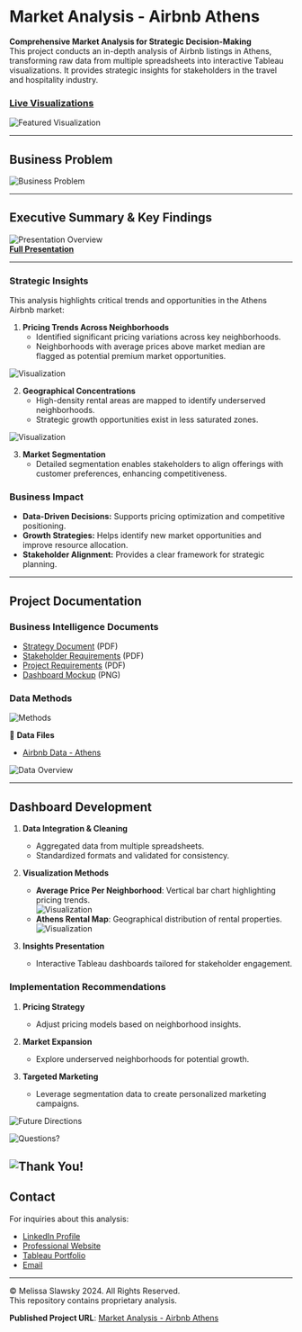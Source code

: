 # Market Analysis - Airbnb Athens

**Comprehensive Market Analysis for Strategic Decision-Making**  
This project conducts an in-depth analysis of Airbnb listings in Athens, transforming raw data from multiple spreadsheets into interactive Tableau visualizations. It provides strategic insights for stakeholders in the travel and hospitality industry.

### [Live Visualizations](https://public.tableau.com/views/MarketAnalysis-AthensAirbnb/AveragePriceperNeighborhood?:language=en-US&:sid=&:redirect=auth&:display_count=n&:origin=viz_share_link)

![Featured Visualization](tableau-visualization.png)

---

## Business Problem

![Business Problem](presentation-2.png)

---

## Executive Summary & Key Findings

![Presentation Overview](presentation-1.png)  
**[Full Presentation](https://www.beautiful.ai/player/-OCExbG8aww0lcAnqo3P)**

---

### Strategic Insights

This analysis highlights critical trends and opportunities in the Athens Airbnb market:

1. **Pricing Trends Across Neighborhoods**
   - Identified significant pricing variations across key neighborhoods.  
   - Neighborhoods with average prices above market median are flagged as potential premium market opportunities.
  
![Visualization](presentation-4.png)

2. **Geographical Concentrations**
   - High-density rental areas are mapped to identify underserved neighborhoods.  
   - Strategic growth opportunities exist in less saturated zones.

![Visualization](presentation-5.png)

3. **Market Segmentation**
   - Detailed segmentation enables stakeholders to align offerings with customer preferences, enhancing competitiveness.

### Business Impact

- **Data-Driven Decisions:** Supports pricing optimization and competitive positioning.  
- **Growth Strategies:** Helps identify new market opportunities and improve resource allocation.  
- **Stakeholder Alignment:** Provides a clear framework for strategic planning.

---

## Project Documentation

### Business Intelligence Documents

- [Strategy Document](https://github.com/mslawsky/market-analysis-airbnb-athens/raw/main/strategy-doc-athens-airbnb.pdf) (PDF)  
- [Stakeholder Requirements](https://github.com/mslawsky/market-analysis-airbnb-athens/raw/main/stakeholder-requirements-athens-airbnb.pdf) (PDF)  
- [Project Requirements](https://github.com/msalwsky/market-analysis-airbnb-athens/raw/main/project-requirements-athens-airbnb.pdf) (PDF)  
- [Dashboard Mockup](https://github.com/mslawsky/market-analysis-airbnb-athens/raw/main/dashboard-mockup-athens-airbnb.png) (PNG) 

### Data Methods
![Methods](presentation-3.png)

📂 **Data Files**  
- [Airbnb Data - Athens](https://github.com/mslawsky/market-analysis-airbnb-athens/blob/main/athens-airbnb-data.csv)

![Data Overview](spreadsheet-airbnb.png)

---

## Dashboard Development

1. **Data Integration & Cleaning**
   - Aggregated data from multiple spreadsheets.  
   - Standardized formats and validated for consistency.

2. **Visualization Methods**
   - **Average Price Per Neighborhood**: Vertical bar chart highlighting pricing trends.  
     ![Visualization](average-price-per-neighborhood-vis.png)  
   - **Athens Rental Map**: Geographical distribution of rental properties.  
     ![Visualization](athens-rental-map-vis.png)

3. **Insights Presentation**
   - Interactive Tableau dashboards tailored for stakeholder engagement.

### Implementation Recommendations

1. **Pricing Strategy**
   - Adjust pricing models based on neighborhood insights.

2. **Market Expansion**
   - Explore underserved neighborhoods for potential growth.

3. **Targeted Marketing**
   - Leverage segmentation data to create personalized marketing campaigns.
  
![Future Directions](presentation-6.png)
  
![Questions?](presentation-7.png)
  
   
![Thank You!](presentation-8.png)
---

## Contact

For inquiries about this analysis:  
- [LinkedIn Profile](https://www.linkedin.com/in/melissaslawsky/)  
- [Professional Website](https://melissaslawsky.com/client-results/)  
- [Tableau Portfolio](https://public.tableau.com/app/profile/melissa.slawsky1925/vizzes)  
- [Email](mailto:melissa@melissaslawsky.com)

---

© Melissa Slawsky 2024. All Rights Reserved.  
This repository contains proprietary analysis.

**Published Project URL**: [Market Analysis - Airbnb Athens](https://public.tableau.com/views/MarketAnalysis-AthensAirbnb/AveragePriceperNeighborhood?:language=en-US&:sid=&:redirect=auth&:display_count=n&:origin=viz_share_link)
